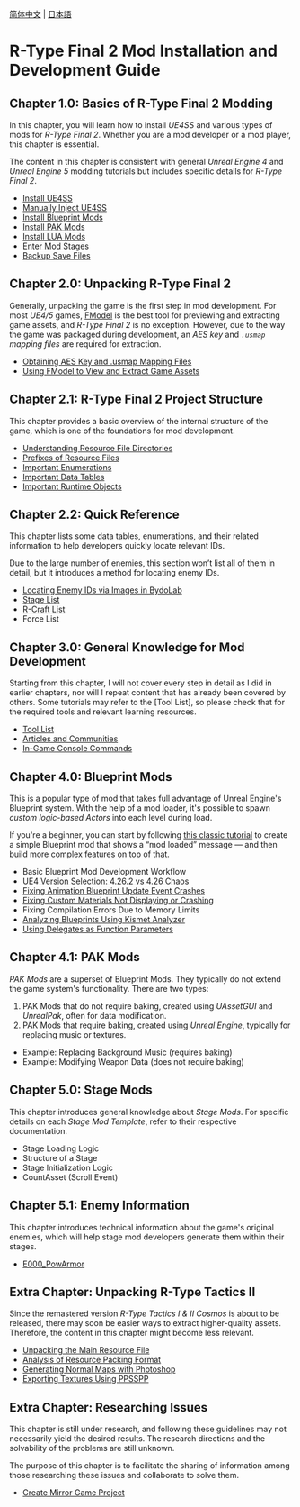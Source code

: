 [简体中文](README.zhs.md) | [日本語](README.ja.md)

# R-Type Final 2 Mod Installation and Development Guide

## Chapter 1.0: Basics of R-Type Final 2 Modding
In this chapter, you will learn how to install *UE4SS* and various types of mods for *R-Type Final 2*. Whether you are a mod developer or a mod player, this chapter is essential.

The content in this chapter is consistent with general *Unreal Engine 4* and *Unreal Engine 5* modding tutorials but includes specific details for *R-Type Final 2*.

- [Install UE4SS](Chapter1_TheBasics/en/InstallingUE4SS.md)
- [Manually Inject UE4SS](Chapter1_TheBasics/en/ManuallyInjectingUE4SS.md)
- [Install Blueprint Mods](Chapter1_TheBasics/en/InstallingBlueprintMods.md)
- [Install PAK Mods](Chapter1_TheBasics/en/InstallingPAKMods.md)
- [Install LUA Mods](Chapter1_TheBasics/en/InstallingLUAMods.md)
- [Enter Mod Stages](Chapter1_TheBasics/en/EnterModLevels.md)
- [Backup Save Files](Chapter1_TheBasics/en/BackupSaveFiles.md)

## Chapter 2.0: Unpacking R-Type Final 2

Generally, unpacking the game is the first step in mod development. For most *UE4/5* games, [FModel](https://github.com/iAmAsval/FModel/) is the best tool for previewing and extracting game assets, and *R-Type Final 2* is no exception. However, due to the way the game was packaged during development, an *AES key* and *`.usmap` mapping files* are required for extraction.

- [Obtaining AES Key and .usmap Mapping Files](Chapter2_0_Unpack/en/GettingAESKeyAndUsmap.md)
- [Using FModel to View and Extract Game Assets](Chapter2_0_Unpack/en/UsingFModelToExtractAssets.md)

## Chapter 2.1: R-Type Final 2 Project Structure

This chapter provides a basic overview of the internal structure of the game, which is one of the foundations for mod development.

- [Understanding Resource File Directories](Chapter2_1_ProjectStructure/en/ResourceFileDirectory.md)
- [Prefixes of Resource Files](Chapter2_1_ProjectStructure/en/ResourceFilePrefixes.md)
- [Important Enumerations](Chapter2_1_ProjectStructure/en/ImportantEnumerations.md)
- [Important Data Tables](Chapter2_1_ProjectStructure/en/ImportantDataTables.md)
- [Important Runtime Objects](Chapter2_1_ProjectStructure/en/ImportantRuntimeObjects.md)

## Chapter 2.2: Quick Reference

This chapter lists some data tables, enumerations, and their related information to help developers quickly locate relevant IDs.

Due to the large number of enemies, this section won’t list all of them in detail, but it introduces a method for locating enemy IDs.

- [Locating Enemy IDs via Images in BydoLab](Chapter2_2_QuickReference/en/FindEnemyIDBydoLabImage.md)
- [Stage List](Chapter2_2_QuickReference/en/StageList.md)
- [R-Craft List](Chapter2_2_QuickReference/en/RCraftList.md)
- Force List

## Chapter 3.0: General Knowledge for Mod Development

Starting from this chapter, I will not cover every step in detail as I did in earlier chapters, nor will I repeat content that has already been covered by others. Some tutorials may refer to the [Tool List], so please check that for the required tools and relevant learning resources.

- [Tool List](Chapter3_0_DeveBasics/en/ToolList.md)
- [Articles and Communities](Chapter3_0_DeveBasics/en/ArticlesAndCommunities.md)
- [In-Game Console Commands](Chapter3_0_DeveBasics/en/InGameConsoleCommands.md)

## Chapter 4.0: Blueprint Mods

This is a popular type of mod that takes full advantage of Unreal Engine's Blueprint system. With the help of a mod loader, it's possible to spawn *custom logic-based Actors* into each level during load.

If you're a beginner, you can start by following [this classic tutorial](https://docs.ue4ss.com/dev/feature-overview/blueprint-modloader.html) to create a simple Blueprint mod that shows a “mod loaded” message — and then build more complex features on top of that.

- Basic Blueprint Mod Development Workflow
- [UE4 Version Selection: 4.26.2 vs 4.26 Chaos](Chapter4_0_BPMod/en/UE4VersionSelection.md)
- [Fixing Animation Blueprint Update Event Crashes](Chapter4_0_BPMod/en/FixABPUpdateCrash.md)
- [Fixing Custom Materials Not Displaying or Crashing](Chapter4_0_BPMod/en/FixCustomMaterialIssues.md)
- Fixing Compilation Errors Due to Memory Limits
- [Analyzing Blueprints Using Kismet Analyzer](Chapter4_0_BPMod/en/KismetAnalyzer.md)
- [Using Delegates as Function Parameters](Chapter4_0_BPMod/en/UsingDelegatesAsFuncParam.md)


## Chapter 4.1: PAK Mods
*PAK Mods* are a superset of Blueprint Mods. They typically do not extend the game system's functionality. There are two types: 
1. PAK Mods that do not require baking, created using *UAssetGUI* and *UnrealPak*, often for data modification.
2. PAK Mods that require baking, created using *Unreal Engine*, typically for replacing music or textures.

- Example: Replacing Background Music (requires baking)
- Example: Modifying Weapon Data (does not require baking)

## Chapter 5.0: Stage Mods
This chapter introduces general knowledge about *Stage Mods*. For specific details on each *Stage Mod Template*, refer to their respective documentation.

- Stage Loading Logic
- Structure of a Stage
- Stage Initialization Logic
- CountAsset (Scroll Event)

## Chapter 5.1: Enemy Information
This chapter introduces technical information about the game's original enemies, which will help stage mod developers generate them within their stages.

- [E000_PowArmor](Chapter5_1_EnemyData/en/E000_PowArmor.md)

## Extra Chapter: Unpacking R-Type Tactics II

Since the remastered version *R-Type Tactics I & II Cosmos* is about to be released, there may soon be easier ways to extract higher-quality assets. Therefore, the content in this chapter might become less relevant.

- [Unpacking the Main Resource File](EX_UnpackRTT2/en/UnpackingMainResourceFile.md)
- [Analysis of Resource Packing Format](EX_UnpackRTT2/en/ResourcePackingAnalysis.md)
- [Generating Normal Maps with Photoshop](EX_UnpackRTT2/en/GeneratingNormalMapsWithPhotoshop.md)
- [Exporting Textures Using PPSSPP](EX_UnpackRTT2/en/ExportingTexturesWithPPSSPP.md)

## Extra Chapter: Researching Issues
This chapter is still under research, and following these guidelines may not necessarily yield the desired results. The research directions and the solvability of the problems are still unknown.

The purpose of this chapter is to facilitate the sharing of information among those researching these issues and collaborate to solve them.

- [Create Mirror Game Project](EX_UnderInvestigation/en/CreatingMirrorGameProject.md)
